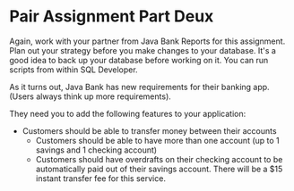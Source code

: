 # Pair Assignment Part Deux

Again, work with your partner from Java Bank Reports for this assignment. Plan out your strategy before you make changes to your database. It's a good idea to back up your database before working on it. You can run scripts from within SQL Developer.

As it turns out, Java Bank has new requirements for their banking app. \(Users always think up more requirements\).

They need you to add the following features to your application:

* Customers should be able to transfer money between their accounts
  * Customers should be able to have more than one account \(up to 1 savings and 1 checking account\)
  * Customers should have overdrafts on their checking account to be automatically paid out of their savings account. There will be a $15 instant transfer fee for this service.

